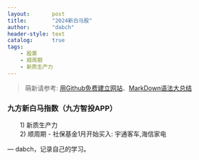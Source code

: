 ```yaml
---
layout:       post
title:        "2024新白马股"
author:       "dabch"
header-style: text
catalog:      true
tags:
    - 股票
    - 顺周期
    - 新质生产力
---
```


> 萌新请参考: [用Github免费建立网站](https://www.bilibili.com/video/BV12H4y1N7Q4/)、[MarkDown语法大总结](https://blog.csdn.net/xdnxl/article/details/129518943) 

### 九方新白马指数（九方智投APP）
&emsp;&emsp;1) 新质生产力                                   
&emsp;&emsp;2) 顺周期 - 社保基金1月开始买入: 宇通客车,海信家电     

— dabch，记录自己的学习。
